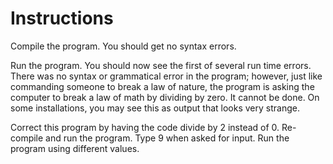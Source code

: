 # Instructions  

Compile the program. You should get no syntax errors.

Run the program. You should now see the first of several run time errors. There was no syntax or grammatical error in the program; however, just like commanding someone to break a law of nature, the program is asking the computer to break a law of math by dividing by zero. It cannot be done. On some installations, you may see this as output that looks very strange. 

Correct this program by having the code divide by 2 instead of 0. Re-compile and run the program. Type 9 when asked for input. Run the program using different values.